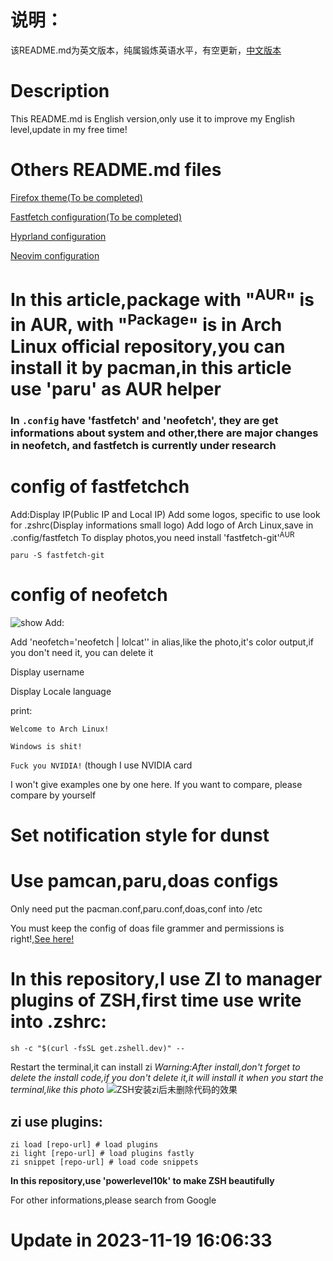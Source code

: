 # **说明：**
该README.md为英文版本，纯属锻炼英语水平，有空更新，[中文版本](https://github.com/PILIHU2022/My-dotfiles)

# **Description**
This README.md is English version,only use it to improve my English level,update in my free time!

# Others README.md files
[Firefox theme(To be completed)](https://github.com/PILIHU2022/My-dotfiles/blob/main/.config/chrome/README.md)

[Fastfetch configuration(To be completed)](https://github.com/PILIHU2022/My-dotfiles/blob/main/.config/fastfetch/README.md)

[Hyprland configuration](https://github.com/PILIHU2022/My-dotfiles/blob/main/.config/hypr/README.md)

[Neovim configuration](https://github.com/PILIHU2022/My-dotfiles/blob/main/.config/nvim/README.md)

# In this article,package with "<sup>AUR</sup>" is in AUR, with "<sup>Package</sup>" is in Arch Linux official repository,you can install it by pacman,in this article use 'paru' as AUR helper

### In `.config` have 'fastfetch' and 'neofetch', they are get informations about system and other,there are major changes in neofetch, and fastfetch is currently under research

# config of fastfetchch
Add:Display IP(Public IP and Local IP)
Add some logos, specific to use look for .zshrc(Display informations small logo)
Add logo of Arch Linux,save in .config/fastfetch
To display photos,you need install 'fastfetch-git'<sup>AUR</sup>
```
paru -S fastfetch-git
```

# config of neofetch
![show](https://cdn.jsdelivr.net/gh/PILIHU2022/images-bed/neofetch-config-example.png)
Add:

Add 'neofetch='neofetch | lolcat'' in alias,like the photo,it's color output,if you don't need it, you can delete it

Display username

Display Locale language

print:

`Welcome to Arch Linux!`

`Windows is shit!`

`Fuck you NVIDIA!`
(though I use NVIDIA card

I won't give examples one by one here. If you want to compare, please compare by yourself

# Set notification style for dunst

# Use pamcan,paru,doas configs
Only need put the pacman.conf,paru.conf,doas,conf into /etc

You must keep the config of doas file grammer and permissions is right!,[See here!](https://github.com/PILIHU2022/My-dotfiles#%E6%A3%80%E6%9F%A5doas%E9%85%8D%E7%BD%AE%E6%98%AF%E5%90%A6%E7%AC%A6%E5%90%88%E8%AF%AD%E6%B3%95%E8%A6%81%E6%B1%82)

# In this repository,I use ZI to manager plugins of ZSH,first time use write into .zshrc:
```
sh -c "$(curl -fsSL get.zshell.dev)" --

```
Restart the terminal,it can install zi
*Warning:After install,don't forget to delete the install code,if you don't delete it,it will install it when you start the terminal,like this photo*
![ZSH安装zi后未删除代码的效果](https://cdn.jsdelivr.net/gh/PILIHU2022/images-bed/zsh-install-zi.png)
## zi use plugins:
```
zi load [repo-url] # load plugins
zi light [repo-url] # load plugins fastly
zi snippet [repo-url] # load code snippets
```
**In this repository,use 'powerlevel10k' to make ZSH beautifully**

For other informations,please search from Google

# Update in 2023-11-19 16:06:33
